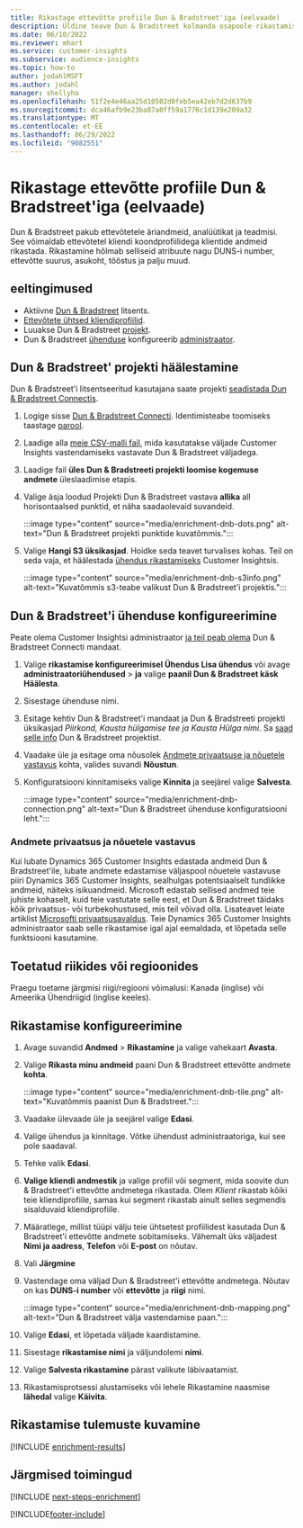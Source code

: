 ```yaml
---
title: Rikastage ettevõtte profiile Dun & Bradstreet'iga (eelvaade)
description: Üldine teave Dun & Bradstreet kolmanda osapoole rikastamise kohta.
ms.date: 06/10/2022
ms.reviewer: mhart
ms.service: customer-insights
ms.subservice: audience-insights
ms.topic: how-to
author: jodahlMSFT
ms.author: jodahl
manager: shellyha
ms.openlocfilehash: 51f2e4e46aa25d10502d0feb5ea42eb7d2d637b9
ms.sourcegitcommit: dca46afb9e23ba87a0ff59a1776c1d139e209a32
ms.translationtype: MT
ms.contentlocale: et-EE
ms.lasthandoff: 06/29/2022
ms.locfileid: "9082551"
---
```

# <a name="enrich-company-profiles-with-dun--bradstreet-preview"></a>Rikastage ettevõtte profiile Dun & Bradstreet'iga (eelvaade)

Dun & Bradstreet pakub ettevõtetele äriandmeid, analüütikat ja teadmisi. See võimaldab ettevõtetel kliendi koondprofiilidega klientide andmeid rikastada. Rikastamine hõlmab selliseid atribuute nagu DUNS-i number, ettevõtte suurus, asukoht, tööstus ja palju muud.

## <a name="prerequisites"></a>eeltingimused

- Aktiivne [Dun & Bradstreet](https://www.dnb.com/marketing/media/give-your-data-a-boost.html?source=microsoft_audience_insights) litsents.
- [Ettevõtete ühtsed kliendiprofiilid](customer-profiles.md).
- Luuakse Dun & Bradstreet [projekt](#set-up-your-dun--bradstreet-project).
- Dun & Bradstreet [ühenduse](connections.md) konfigureerib [administraator](#configure-a-connection-for-dun--bradstreet).

## <a name="set-up-your-dun--bradstreet-project"></a>Dun & Bradstreet' projekti häälestamine

Dun & Bradstreet'i litsentseeritud kasutajana saate projekti [seadistada Dun & Bradstreet Connectis](https://connect.dnb.com?lead_source=microsoft_audienceinsights).

1. Logige sisse [Dun & Bradstreet Connecti](https://connect.dnb.com?lead_source=microsoft_audienceinsights). Identimisteabe toomiseks taastage [parool](https://sso.dnb.com/signin/forgot-password?lead_source=microsoft_audienceinsights).

1. Laadige alla [meie CSV-malli fail](https://c360devenrichment.blob.core.windows.net/mapping/DnBCIdatamapping.csv), mida kasutatakse väljade Customer Insights vastendamiseks vastavate Dun & Bradstreet väljadega.

1. Laadige fail **üles Dun & Bradstreeti projekti loomise kogemuse andmete** üleslaadimise etapis.

1. Valige äsja loodud Projekti Dun & Bradstreet vastava **allika** all horisontaalsed punktid, et näha saadaolevaid suvandeid.

   :::image type="content" source="media/enrichment-dnb-dots.png" alt-text="Dun & Bradstreet projekti punktide kuvatõmmis.":::

1. Valige **Hangi S3 üksikasjad**. Hoidke seda teavet turvalises kohas. Teil on seda vaja, et häälestada [ühendus rikastamiseks](#configure-a-connection-for-dun--bradstreet) Customer Insightsis.

   :::image type="content" source="media/enrichment-dnb-s3info.png" alt-text="Kuvatõmmis s3-teabe valikust Dun & Bradstreet'i projektis.":::

## <a name="configure-a-connection-for-dun--bradstreet"></a>Dun & Bradstreet'i ühenduse konfigureerimine

Peate olema Customer Insightsi administraator [ja teil peab olema](permissions.md#admin) Dun & Bradstreet Connecti mandaat.

1. Valige **rikastamise konfigureerimisel Ühendus Lisa ühendus** või avage **administraatoriühendused** > **ja** valige **paanil Dun & Bradstreet käsk Häälesta**.

1. Sisestage ühenduse nimi.

1. Esitage kehtiv Dun & Bradstreet'i mandaat ja Dun & Bradstreeti projekti üksikasjad *Piirkond, Kausta hülgamise tee ja Kausta Hülga nimi*. Sa [saad selle info](#set-up-your-dun--bradstreet-project) Dun & Bradstreet projektist.

1. Vaadake üle ja esitage oma nõusolek [Andmete privaatsuse ja nõuetele vastavus](#data-privacy-and-compliance) kohta, valides suvandi **Nõustun**.

1. Konfiguratsiooni kinnitamiseks valige **Kinnita** ja seejärel valige **Salvesta**.

   :::image type="content" source="media/enrichment-dnb-connection.png" alt-text="Dun & Bradstreet ühenduse konfiguratsiooni leht.":::

### <a name="data-privacy-and-compliance"></a>Andmete privaatsus ja nõuetele vastavus

Kui lubate Dynamics 365 Customer Insights edastada andmeid Dun & Bradstreet'ile, lubate andmete edastamise väljaspool nõuetele vastavuse piiri Dynamics 365 Customer Insights, sealhulgas potentsiaalselt tundlikke andmeid, näiteks isikuandmeid. Microsoft edastab sellised andmed teie juhiste kohaselt, kuid teie vastutate selle eest, et Dun & Bradstreet täidaks kõik privaatsus- või turbekohustused, mis teil võivad olla. Lisateavet leiate artiklist [Microsofti privaatsusavaldus](https://go.microsoft.com/fwlink/?linkid=396732).
Teie Dynamics 365 Customer Insights administraator saab selle rikastamise igal ajal eemaldada, et lõpetada selle funktsiooni kasutamine.

## <a name="supported-countries-or-regions"></a>Toetatud riikides või regioonides

Praegu toetame järgmisi riigi/regiooni võimalusi: Kanada (inglise) või Ameerika Ühendriigid (inglise keeles).

## <a name="configure-the-enrichment"></a>Rikastamise konfigureerimine

1. Avage suvandid **Andmed** > **Rikastamine** ja valige vahekaart **Avasta**.

1. Valige **Rikasta minu andmeid** paani Dun & Bradstreet ettevõtte andmete **kohta**.

   :::image type="content" source="media/enrichment-dnb-tile.png" alt-text="Kuvatõmmis paanist Dun & Bradstreet.":::

1. Vaadake ülevaade üle ja seejärel valige **Edasi**.

1. Valige ühendus ja kinnitage. Võtke ühendust administraatoriga, kui see pole saadaval.

1. Tehke valik **Edasi**.

1. **Valige kliendi andmestik** ja valige profiil või segment, mida soovite dun & Bradstreet'i ettevõtte andmetega rikastada. Olem *Klient* rikastab kõiki teie kliendiprofiile, samas kui segment rikastab ainult selles segmendis sisalduvaid kliendiprofiile.

1. Määratlege, millist tüüpi välju teie ühtsetest profiilidest kasutada Dun & Bradstreet'i ettevõtte andmete sobitamiseks. Vähemalt üks väljadest **Nimi ja aadress**, **Telefon** või **E-post** on nõutav.

1. Vali **Järgmine**

1. Vastendage oma väljad Dun & Bradstreet'i ettevõtte andmetega. Nõutav on kas **DUNS-i number** või **ettevõtte** ja **riigi** nimi.

      :::image type="content" source="media/enrichment-dnb-mapping.png" alt-text="Dun & Bradstreet välja vastendamise paan.":::

1. Valige **Edasi**, et lõpetada väljade kaardistamine.

1. Sisestage **rikastamise nimi** ja väljundolemi **nimi**.

1. Valige **Salvesta rikastamine** pärast valikute läbivaatamist.

1. Rikastamisprotsessi alustamiseks või lehele Rikastamine naasmise **lähedal** valige **Käivita**.

## <a name="view-enrichment-results"></a>Rikastamise tulemuste kuvamine

[!INCLUDE [enrichment-results](includes/enrichment-results.md)]

## <a name="next-steps"></a>Järgmised toimingud

[!INCLUDE [next-steps-enrichment](includes/next-steps-enrichment.md)]

[!INCLUDE[footer-include](includes/footer-banner.md)]
